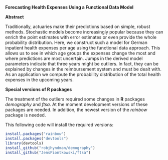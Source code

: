 
**Forecasting Health Expenses Using a Functional Data Model**





**Abstract**

Traditionally, actuaries make their predictions based on simple, robust methods. Stochastic models become increasingly popular because they can enrich the point estimates with error estimates or even provide the whole probability distribution. Here, we construct such a model for German inpatient health expenses per age using the functional data approach. This allows us to see in which age groups the expenses change the most and where predictions are most uncertain. Jumps in the derived model parameters indicate that three years might be outliers. In fact, they can be explained by changes in the reimbursement system and must be dealt with. As an application we compute the probability distribution of the total health expenses in the upcoming years.



**Special versions of R packages**

The treatment of the outliers required some changes in **R** packages *demography* and *ftsa*. At the moment development versions of these packages are needed. In addition, the newest version of the *rainbow* package is needed.

This following code will install the required versions: 



```r
install.packages("rainbow")
install.packages("devtools")
library(devtools)
install_github("robjhyndman/demography")
install_github("JensPiontkowski/ftsa")
```

